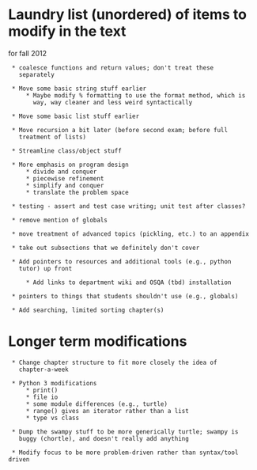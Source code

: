  # Laundry list (unordered) of items to modify in the text
   for fall 2012

     * coalesce functions and return values; don't treat these
       separately

     * Move some basic string stuff earlier
         * Maybe modify % formatting to use the format method, which is 
           way, way cleaner and less weird syntactically

     * Move some basic list stuff earlier

     * Move recursion a bit later (before second exam; before full
       treatment of lists)

     * Streamline class/object stuff

     * More emphasis on program design
         * divide and conquer
         * piecewise refinement
         * simplify and conquer
         * translate the problem space 

     * testing - assert and test case writing; unit test after classes?

     * remove mention of globals

     * move treatment of advanced topics (pickling, etc.) to an appendix

     * take out subsections that we definitely don't cover

     * Add pointers to resources and additional tools (e.g., python
       tutor) up front

         * Add links to department wiki and OSQA (tbd) installation

     * pointers to things that students shouldn't use (e.g., globals)

     * Add searching, limited sorting chapter(s)               


 # Longer term modifications

     * Change chapter structure to fit more closely the idea of
       chapter-a-week

     * Python 3 modifications
         * print()
         * file io
         * some module differences (e.g., turtle)
         * range() gives an iterator rather than a list
         * type vs class

     * Dump the swampy stuff to be more generically turtle; swampy is
       buggy (chortle), and doesn't really add anything

     * Modify focus to be more problem-driven rather than syntax/tool driven

